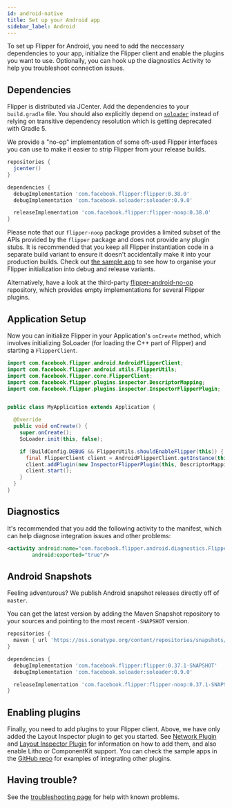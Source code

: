 ```yaml
---
id: android-native
title: Set up your Android app
sidebar_label: Android
---
```


To set up Flipper for Android, you need to add the neccessary dependencies to your
app, initialize the Flipper client and enable the plugins you want to use. Optionally,
you can hook up the diagnostics Activity to help you troubleshoot connection issues.

## Dependencies

Flipper is distributed via JCenter. Add the dependencies to your `build.gradle` file.
You should also explicitly depend on [`soloader`](https://github.com/facebook/soloader)
instead of relying on transitive dependency resolution which is getting deprecated
with Gradle 5.

We provide a "no-op" implementation of some oft-used Flipper interfaces you can
use to make it easier to strip Flipper from your release builds.

```groovy
repositories {
  jcenter()
}

dependencies {
  debugImplementation 'com.facebook.flipper:flipper:0.38.0'
  debugImplementation 'com.facebook.soloader:soloader:0.9.0'

  releaseImplementation 'com.facebook.flipper:flipper-noop:0.38.0'
}
```

<div class="warning">

Please note that our `flipper-noop` package provides a limited subset of the
APIs provided by the `flipper` package and does not provide any plugin stubs.
It is recommended that you keep all Flipper instantiation code in a separate
build variant to ensure it doesn't accidentally make it into your production
builds. Check out [the sample
app](https://github.com/facebook/flipper/tree/master/android/sample/src) to
see how to organise your Flipper initialization into debug and release
variants.

Alternatively, have a look at the third-party
[flipper-android-no-op](https://github.com/theGlenn/flipper-android-no-op)
repository, which provides empty implementations for several Flipper plugins.

</div>

## Application Setup

Now you can initialize Flipper in your Application's `onCreate` method, which involves
initializing SoLoader (for loading the C++ part of Flipper) and starting a `FlipperClient`.

```java
import com.facebook.flipper.android.AndroidFlipperClient;
import com.facebook.flipper.android.utils.FlipperUtils;
import com.facebook.flipper.core.FlipperClient;
import com.facebook.flipper.plugins.inspector.DescriptorMapping;
import com.facebook.flipper.plugins.inspector.InspectorFlipperPlugin;


public class MyApplication extends Application {

  @Override
  public void onCreate() {
    super.onCreate();
    SoLoader.init(this, false);

    if (BuildConfig.DEBUG && FlipperUtils.shouldEnableFlipper(this)) {
      final FlipperClient client = AndroidFlipperClient.getInstance(this);
      client.addPlugin(new InspectorFlipperPlugin(this, DescriptorMapping.withDefaults()));
      client.start();
    }
  }
}
```

## Diagnostics

It's recommended that you add the following activity to the manifest, which can help diagnose integration issues and other problems:

```xml
<activity android:name="com.facebook.flipper.android.diagnostics.FlipperDiagnosticActivity"
        android:exported="true"/>
```

## Android Snapshots

Feeling adventurous? We publish Android snapshot releases directly off of `master`.

You can get the latest version by adding the Maven Snapshot repository to your sources
and pointing to the most recent `-SNAPSHOT` version.

```groovy
repositories {
  maven { url 'https://oss.sonatype.org/content/repositories/snapshots/' }
}

dependencies {
  debugImplementation 'com.facebook.flipper:flipper:0.37.1-SNAPSHOT'
  debugImplementation 'com.facebook.soloader:soloader:0.9.0'

  releaseImplementation 'com.facebook.flipper:flipper-noop:0.37.1-SNAPSHOT'
}
```

## Enabling plugins

Finally, you need to add plugins to your Flipper client. Above, we have only added the Layout Inspector plugin to get you started. See [Network Plugin](setup/network-plugin.md) and [Layout Inspector Plugin](setup/layout-plugin.md) for information on how to add them, and also enable Litho or ComponentKit support. You can check the sample apps in the [GitHub repo](https://github.com/facebook/flipper) for examples of integrating other plugins.

## Having trouble?

See the [troubleshooting page](troubleshooting.html) for help with known problems.

